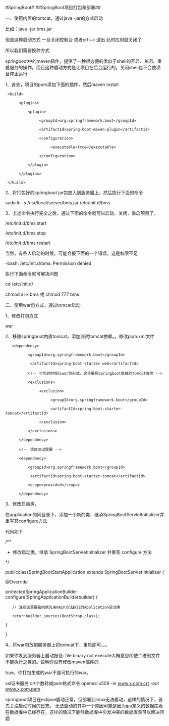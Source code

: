#SpringBoot#
##SpringBoot项目打包和部署##

一、使用内置的tomcat，通过java -jar的方式启动

 

比如：java -jar bms.jar  

 

但是这种启动方式 一旦关闭控制台 或者crtl+c 退出 此时应用就关闭了

 

所以我们需要换种方式

 

springboot中的maven插件，提供了一种很方便的类似于shell的开启、关闭、重启服务的操作。而且这种启动方式是让项目在后台运行的，关闭shell也不会使项目停止运行

 

 

1、首先，项目的pom添加下面的插件，然后maven install

     <build>

          <plugins>

              <plugin>

                   <groupId>org.springframework.boot</groupId>

                   <artifactId>spring-boot-maven-plugin</artifactId>

                   <configuration>

                        <executable>true</executable>

                   </configuration>

              </plugin>

          </plugins>

     </build>

 

 

2、将打包好的springboot jar包放入到服务器上，然后执行下面的命令

sudo ln -s  /usr/local/server/bms.jar  /etc/init.d/bms

 

 

 

 

3、上述命令执行完全之后，通过下面的命令就可以启动、关闭、重启项目了。

/etc/init.d/bms start  

 

/etc/init.d/bms stop

 

/etc/init.d/bms restart  

    

 

 

当然，有些人启动的时候，可能会报下面的一个错误，这是权限不足

-bash: /etc/init.d/bms: Permission denied

 

执行下面命令就可解决问题

cd /etc/init.d/

chmod a+x bms  或 chmod 777 bms


二、使用war包方式，通过tomcat启动

 

1、修改打包方式

<packaging>war</packaging>

 

2、移除springboot内置tomcat，添加测试tomcat依赖。。修改pom.xml文件

       <dependency>

              <groupId>org.springframework.boot</groupId>

               <artifactId>spring-boot-starter-web</artifactId>

              <!-- 打包的时候以war包形式，这里要把springboot集成的tomcat去除 -->

              <exclusions>

                   <exclusion>

                        <groupId>org.springframework.boot</groupId>

                        <artifactId>spring-boot-starter-tomcat</artifactId>

                   </exclusion>

              </exclusions>

          </dependency>

          <!-- 项目测试需要 -->

          <dependency>

              <groupId>org.springframework.boot</groupId>

               <artifactId>spring-boot-starter-tomcat</artifactId>

              <scope>provided</scope>

          </dependency>

 

3、修改启动类，

 

在application的同目录下，添加一个新的类，继承SpringBootServletInitializer并重写其configure方法

代码如下

/**

 * 修改启动类，继承 SpringBootServletInitializer 并重写 configure 方法

 */

publicclassSpringBootStartApplication extends SpringBootServletInitializer {

   @Override

   protectedSpringApplicationBuilder configure(SpringApplicationBuilderbuilder) {

       // 注意这里要指向原先用main方法执行的Application启动类

       returnbuilder.sources(BootStrap.class);

    }

}

 

4、将war包放到服务器上的tomcat下，重启即可。。。

如果你发到服务器上启动报错: file binary not execute大概意思即使二进制文件不能执行之类的。说明你没有修改maven插件的

<configuration><executable>true</executable></configuration>。你打包生成的war不是可执行的war。


ssl证书服务
crt个数转成pem格式命令  openssl x509 -in www.x.com.crt -out www.x.com.pem


springboot项目在eclipse启动正常，但部署到linux无法启动，这样的情况下，首先关注启动时候的日志。
无法启动的其中一个原因可能是因为jpa定义的数据库表在数据库中已经存在，这样的情况下删除数据库中引发冲突的数据库表可以解决问题
